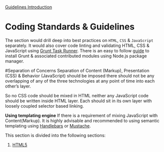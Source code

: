 [Guidelines Introduction](README.md)

Coding Standards & Guidelines
=========
The section would drill deep into best practices on `HTML`, `CSS` & `JavaScript` separately. It would also cover code linting and validating HTML, CSS & JavaScript using [Grunt Task Runner](http://gruntjs.com/). There is an easy to follow [guide](http://gruntjs.com/getting-started) to install Grunt & associated contributed modules using Node.js package manager. 


#Separation of Concerns 
Separation of Content (Markup), Presentation (CSS) & Behavior (JavaScript) should be imposed there should not be any overlapping of any of the three technologies at any point of time into each other’s layer.

So no CSS code should be mixed in HTML neither any JavaScript code should be written inside HTML layer. Each should sit in its own layer with loosely coupled selector based linking.

**Using templating engine**
If there is a requirement of mixing JavaScript with Content(Markup). It is highly advisable and recommended to using semantic templating using [Handlebars](http://handlebarsjs.com/) or 
[Mustache](http://mustache.github.io/).

This section is divided into the following sections:

1. [HTML5](html.md)
<!--
2. [CSS](css.md)
3. [JavaScript](js.md)
4. [Validation](validation.md)
-->



